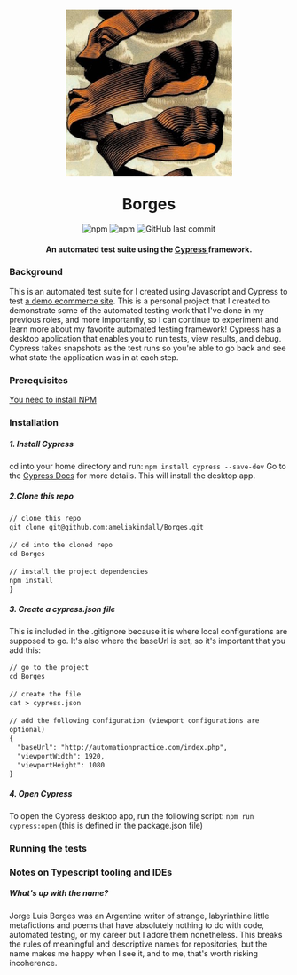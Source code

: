 <div class="header">
  <h1 align="center">
    <img src="https://github.com/ameliakindall/Borges/blob/readme/borgesalt.jpg" alt="Borges Ribbon Person" align="center" width="300" height="300" />
    <br></br>
  Borges
  </h1>
  <p align="center">
    <img alt="npm" src="https://img.shields.io/npm/v/npm?style=for-the-badge">
    <img alt="npm" src="https://img.shields.io/npm/v/cypress?color=Orange&label=Cypress&style=for-the-badge">
    <img alt="GitHub last commit" src="https://img.shields.io/github/last-commit/ameliakindall/Borges?color=teal&style=for-the-badge">
  </p>
  <h4 align="center">
    An automated test suite using the
    <a href="https://www.cypress.io"> Cypress </a>
    framework.
  </h4>
</div>

### Background
This is an automated test suite for I created using Javascript and Cypress to test [a demo ecommerce site](http://automationpractice.com/index.php). This is a personal project that I created to demonstrate some of the automated testing work that I've done in my previous roles, and more importantly, so I can continue to experiment and learn more about my favorite automated testing framework! Cypress has a desktop application that enables you to run tests, view results, and debug. Cypress takes snapshots as the test runs so you're able to go back and see what state the application was in at each step.

### Prerequisites
[You need to install NPM](https://www.npmjs.com/get-npm)

### Installation
##### 1. Install Cypress
cd into your home directory and run:
`npm install cypress --save-dev`
Go to the [Cypress Docs](https://on.cypress.io/guides/installing-and-running#section-installing) for more details. This will install the desktop app.

##### 2.Clone this repo
```
// clone this repo 
git clone git@github.com:ameliakindall/Borges.git

// cd into the cloned repo
cd Borges

// install the project dependencies
npm install
}
```
##### 3. Create a cypress.json file
This is included in the .gitignore because it is where local configurations are supposed to go. It's also where the baseUrl is set, so it's important that you add this:
```
// go to the project
cd Borges

// create the file 
cat > cypress.json

// add the following configuration (viewport configurations are optional)
{
  "baseUrl": "http://automationpractice.com/index.php",
  "viewportWidth": 1920,
  "viewportHeight": 1080
}
```
##### 4. Open Cypress
To open the Cypress desktop app, run the following script: `npm run cypress:open` (this is defined in the package.json file)

### Running the tests

### Notes on Typescript tooling and IDEs

##### What's up with the name? 
Jorge Luis Borges was an Argentine writer of strange, labyrinthine little metafictions and poems that have absolutely nothing to do with code, automated testing, or my career but I adore them nonetheless. This breaks the rules of meaningful and descriptive names for repositories, but the name makes me happy when I see it, and to me, that's worth risking incoherence.

